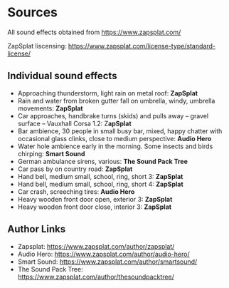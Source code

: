 # Sources

All sound effects obtained from https://www.zapsplat.com/ 

ZapSplat liscensing: https://www.zapsplat.com/license-type/standard-license/

## Individual sound effects
- Approaching thunderstorm, light rain on metal roof: **ZapSplat**
- Rain and water from broken gutter fall on umbrella, windy, umbrella movements: **ZapSplat**
- Car approaches, handbrake turns (skids) and pulls away – gravel surface – Vauxhall Corsa 1.2: Z**apSplat**
- Bar ambience, 30 people in small busy bar, mixed, happy chatter with occasional glass clinks, close to medium perspective: **Audio Hero**
- Water hole ambience early in the morning. Some insects and birds chirping: **Smart Sound**
- German ambulance sirens, various: **The Sound Pack Tree**
- Car pass by on country road: **ZapSplat**
- Hand bell, medium small, school, ring, short 3: **ZapSplat**
- Hand bell, medium small, school, ring, short 4: **ZapSplat**
- Car crash, screeching tires: **Audio Hero**
- Heavy wooden front door open, exterior 3: **ZapSplat**
- Heavy wooden front door close, interior 3: **ZapSplat**

## Author Links
- Zapsplat: https://www.zapsplat.com/author/zapsplat/
- Audio Hero: https://www.zapsplat.com/author/audio-hero/
- Smart Sound:  https://www.zapsplat.com/author/smartsound/
- The Sound Pack Tree: https://www.zapsplat.com/author/thesoundpacktree/
